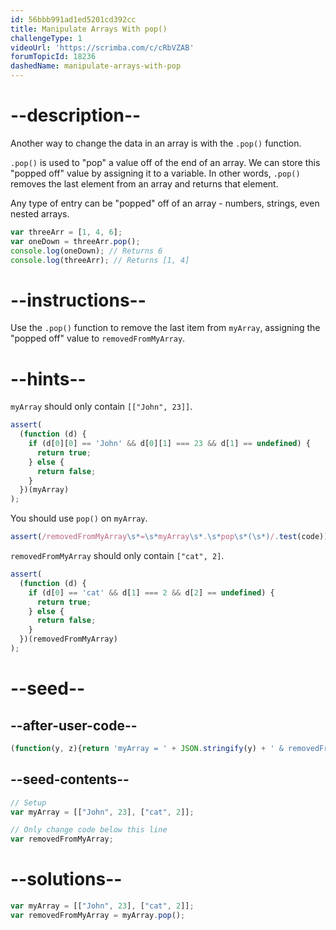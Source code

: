 ```yaml
---
id: 56bbb991ad1ed5201cd392cc
title: Manipulate Arrays With pop()
challengeType: 1
videoUrl: 'https://scrimba.com/c/cRbVZAB'
forumTopicId: 18236
dashedName: manipulate-arrays-with-pop
---
```


# --description--

Another way to change the data in an array is with the `.pop()` function.

`.pop()` is used to "pop" a value off of the end of an array. We can store this "popped off" value by assigning it to a variable. In other words, `.pop()` removes the last element from an array and returns that element.

Any type of entry can be "popped" off of an array - numbers, strings, even nested arrays.

```js
var threeArr = [1, 4, 6];
var oneDown = threeArr.pop();
console.log(oneDown); // Returns 6
console.log(threeArr); // Returns [1, 4]
```

# --instructions--

Use the `.pop()` function to remove the last item from `myArray`, assigning the "popped off" value to `removedFromMyArray`.

# --hints--

`myArray` should only contain `[["John", 23]]`.

```js
assert(
  (function (d) {
    if (d[0][0] == 'John' && d[0][1] === 23 && d[1] == undefined) {
      return true;
    } else {
      return false;
    }
  })(myArray)
);
```

You should use `pop()` on `myArray`.

```js
assert(/removedFromMyArray\s*=\s*myArray\s*.\s*pop\s*(\s*)/.test(code));
```

`removedFromMyArray` should only contain `["cat", 2]`.

```js
assert(
  (function (d) {
    if (d[0] == 'cat' && d[1] === 2 && d[2] == undefined) {
      return true;
    } else {
      return false;
    }
  })(removedFromMyArray)
);
```

# --seed--

## --after-user-code--

```js
(function(y, z){return 'myArray = ' + JSON.stringify(y) + ' & removedFromMyArray = ' + JSON.stringify(z);})(myArray, removedFromMyArray);
```

## --seed-contents--

```js
// Setup
var myArray = [["John", 23], ["cat", 2]];

// Only change code below this line
var removedFromMyArray;
```

# --solutions--

```js
var myArray = [["John", 23], ["cat", 2]];
var removedFromMyArray = myArray.pop();
```
